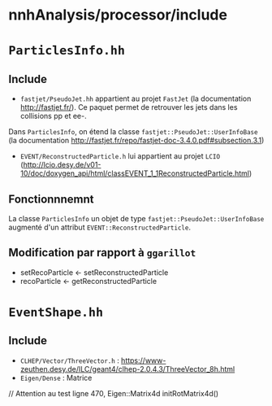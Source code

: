 # nnhAnalysis/processor/include

# ``ParticlesInfo.hh``

## Include 

- ``fastjet/PseudoJet.hh`` appartient au projet ``FastJet`` (la documentation http://fastjet.fr/).
Ce paquet permet de retrouver les jets dans les collisions pp et ee-.

Dans ``ParticlesInfo``, on étend la classe ``fastjet::PseudoJet::UserInfoBase`` 
(la documentation http://fastjet.fr/repo/fastjet-doc-3.4.0.pdf#subsection.3.1)

- ``EVENT/ReconstructedParticle.h`` lui appartient au projet ``LCIO``
(http://lcio.desy.de/v01-10/doc/doxygen_api/html/classEVENT_1_1ReconstructedParticle.html)

## Fonctionnnemnt
La classe ``ParticlesInfo`` un objet de type ``fastjet::PseudoJet::UserInfoBase`` augmenté d'un attribut ``EVENT::ReconstructedParticle``.

## Modification par rapport à ``ggarillot``

- setRecoParticle <- setReconstructedParticle
- recoParticle <- getReconstructedParticle

# ``EventShape.hh``

## Include 

- ``CLHEP/Vector/ThreeVector.h`` : https://www-zeuthen.desy.de/ILC/geant4/clhep-2.0.4.3/ThreeVector_8h.html
- ``Eigen/Dense`` : Matrice 

// Attention au test ligne 470, Eigen::Matrix4d initRotMatrix4d()
